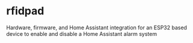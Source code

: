 # rfidpad
Hardware, firmware, and Home Assistant integration for an ESP32 based device to enable and disable a Home Assistant alarm system
